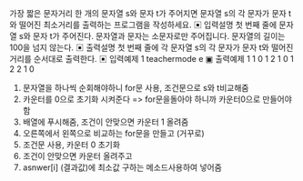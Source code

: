 가장 짧은 문자거리
한 개의 문자열 s와 문자 t가 주어지면 문자열 s의 각 문자가 문자 t와 떨어진 최소거리를 출력하는 프로그램을 작성하세요.
▣ 입력설명
첫 번째 줄에 문자열 s와 문자 t가 주어진다. 문자열과 문자는 소문자로만 주어집니다.
문자열의 길이는 100을 넘지 않는다.
▣ 출력설명
첫 번째 줄에 각 문자열 s의 각 문자가 문자 t와 떨어진 거리를 순서대로 출력한다.
▣ 입력예제 1
teachermode e
▣ 출력예제 1
1 0 1 2 1 0 1 2 2 1 0

1. 문자열을 하나씩 순회해야하니 for문 사용, 조건문으로 s와 t비교해줌
2. 카운터를 0으로 초기화 시켜준다 => for문을돌아야 하니까 카운터0으로 만들어야함
3. 배열에 푸시해줌, 조건이 안맞으면 카운터 1 올려줌
4. 오른쪽에서 왼쪽으로 비교하는 for문을 만들고 (거꾸로)
5. 조건문 사용, 카운터 0 초기화
6. 조건이 안맞으면 카운터 올려주고
7. asnwer[i] (결과값)에 최소값 구하는 메소드사용하여 넣어줌

